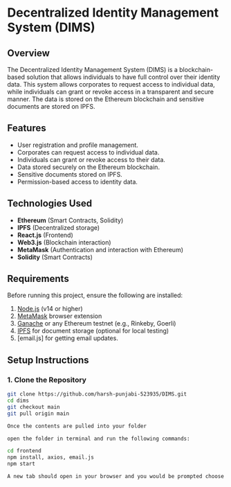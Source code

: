 # Decentralized Identity Management System (DIMS)

## Overview
The Decentralized Identity Management System (DIMS) is a blockchain-based solution that allows individuals to have full control over their identity data. This system allows corporates to request access to individual data, while individuals can grant or revoke access in a transparent and secure manner. The data is stored on the Ethereum blockchain and sensitive documents are stored on IPFS.

## Features
- User registration and profile management.
- Corporates can request access to individual data.
- Individuals can grant or revoke access to their data.
- Data stored securely on the Ethereum blockchain.
- Sensitive documents stored on IPFS.
- Permission-based access to identity data.

## Technologies Used
- **Ethereum** (Smart Contracts, Solidity)
- **IPFS** (Decentralized storage)
- **React.js** (Frontend)
- **Web3.js** (Blockchain interaction)
- **MetaMask** (Authentication and interaction with Ethereum)
- **Solidity** (Smart Contracts)

## Requirements
Before running this project, ensure the following are installed:

1. [Node.js](https://nodejs.org/en/download/) (v14 or higher)
2. [MetaMask](https://metamask.io/) browser extension
3. [Ganache](https://www.trufflesuite.com/ganache) or any Ethereum testnet (e.g., Rinkeby, Goerli)
4. [IPFS](https://ipfs.io/) for document storage (optional for local testing)
5. [email.js] for getting email updates.

## Setup Instructions

### 1. Clone the Repository
```bash
git clone https://github.com/harsh-punjabi-523935/DIMS.git
cd dims
git checkout main
git pull origin main

Once the contents are pulled into your folder

open the folder in terminal and run the following commands:

cd frontend
npm install, axios, email.js
npm start

A new tab should open in your browser and you would be prompted choose if you want to login as a individual or an organization
